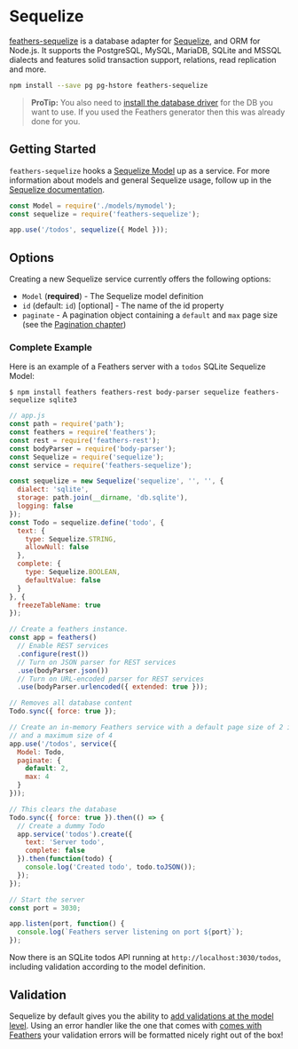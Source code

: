 # Sequelize

[feathers-sequelize](https://github.com/feathersjs/feathers-sequelize) is a database adapter for [Sequelize](http://sequelizejs.com), and ORM for Node.js. It supports the PostgreSQL, MySQL, MariaDB, SQLite and MSSQL dialects and features solid transaction support, relations, read replication and more.

```bash
npm install --save pg pg-hstore feathers-sequelize
```

> **ProTip:** You also need to [install the database driver](http://docs.sequelizejs.com/en/latest/docs/getting-started/) for the DB you want to use. If you used the Feathers generator then this was already done for you. 

## Getting Started

`feathers-sequelize` hooks a [Sequelize Model](http://docs.sequelizejs.com/en/latest/docs/models-definition/) up as a service. For more information about models and general Sequelize usage, follow up in the [Sequelize documentation](http://docs.sequelizejs.com/en/latest/).

```js
const Model = require('./models/mymodel');
const sequelize = require('feathers-sequelize');

app.use('/todos', sequelize({ Model }));
```

## Options

Creating a new Sequelize service currently offers the following options:

- `Model` (**required**) - The Sequelize model definition
- `id` (default: `id`) [optional] - The name of the id property
- `paginate` - A pagination object containing a `default` and `max` page size (see the [Pagination chapter](databases/pagination.md))

### Complete Example

Here is an example of a Feathers server with a `todos` SQLite Sequelize Model:

```
$ npm install feathers feathers-rest body-parser sequelize feathers-sequelize sqlite3
```

```js
// app.js
const path = require('path');
const feathers = require('feathers');
const rest = require('feathers-rest');
const bodyParser = require('body-parser');
const Sequelize = require('sequelize');
const service = require('feathers-sequelize');

const sequelize = new Sequelize('sequelize', '', '', {
  dialect: 'sqlite',
  storage: path.join(__dirname, 'db.sqlite'),
  logging: false
});
const Todo = sequelize.define('todo', {
  text: {
    type: Sequelize.STRING,
    allowNull: false
  },
  complete: {
    type: Sequelize.BOOLEAN,
    defaultValue: false
  }
}, {
  freezeTableName: true
});

// Create a feathers instance.
const app = feathers()
  // Enable REST services
  .configure(rest())
  // Turn on JSON parser for REST services
  .use(bodyParser.json())
  // Turn on URL-encoded parser for REST services
  .use(bodyParser.urlencoded({ extended: true }));

// Removes all database content
Todo.sync({ force: true });

// Create an in-memory Feathers service with a default page size of 2 items
// and a maximum size of 4
app.use('/todos', service({
  Model: Todo,
  paginate: {
    default: 2,
    max: 4
  }
}));

// This clears the database
Todo.sync({ force: true }).then(() => {
  // Create a dummy Todo
  app.service('todos').create({
    text: 'Server todo',
    complete: false
  }).then(function(todo) {
    console.log('Created todo', todo.toJSON());
  });
});

// Start the server
const port = 3030;

app.listen(port, function() {
  console.log(`Feathers server listening on port ${port}`);
});
```

Now there is an SQLite todos API running at `http://localhost:3030/todos`, including validation according to the model definition.

## Validation

Sequelize by default gives you the ability to [add validations at the model level](http://docs.sequelizejs.com/en/latest/docs/models-definition/#validations). Using an error handler like the one that comes with [comes with Feathers](https://github.com/feathersjs/feathers-errors/blob/master/src/error-handler.js) your validation errors will be formatted nicely right out of the box!
